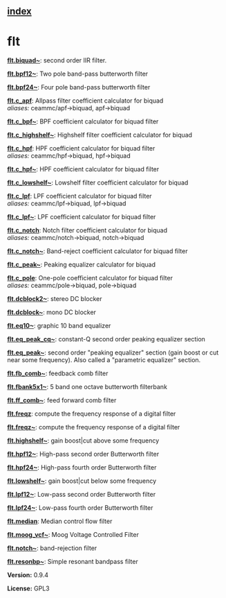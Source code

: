 [index](index.html) 
---

# flt




[**flt.biquad~**](flt.biquad~.html): second order IIR filter. 

[**flt.bpf12~**](flt.bpf12~.html): Two pole band-pass butterworth filter 

[**flt.bpf24~**](flt.bpf24~.html): Four pole band-pass butterworth filter 

[**flt.c_apf**](flt.c_apf.html): Allpass filter coefficient calculator for biquad <br>
_aliases:_ ceammc/apf-&gt;biquad, apf-&gt;biquad


[**flt.c_bpf~**](flt.c_bpf~.html): BPF coefficient calculator for biquad filter 

[**flt.c_highshelf~**](flt.c_highshelf~.html): Highshelf filter coefficient calculator for biquad 

[**flt.c_hpf**](flt.c_hpf.html): HPF coefficient calculator for biquad filter <br>
_aliases:_ ceammc/hpf-&gt;biquad, hpf-&gt;biquad


[**flt.c_hpf~**](flt.c_hpf~.html): HPF coefficient calculator for biquad filter 

[**flt.c_lowshelf~**](flt.c_lowshelf~.html): Lowshelf filter coefficient calculator for biquad 

[**flt.c_lpf**](flt.c_lpf.html): LPF coefficient calculator for biquad filter <br>
_aliases:_ ceammc/lpf-&gt;biquad, lpf-&gt;biquad


[**flt.c_lpf~**](flt.c_lpf~.html): LPF coefficient calculator for biquad filter 

[**flt.c_notch**](flt.c_notch.html): Notch filter coefficient calculator for biquad <br>
_aliases:_ ceammc/notch-&gt;biquad, notch-&gt;biquad


[**flt.c_notch~**](flt.c_notch~.html): Band-reject coefficient calculator for biquad filter 

[**flt.c_peak~**](flt.c_peak~.html): Peaking equalizer calculator for biquad 

[**flt.c_pole**](flt.c_pole.html): One-pole coefficient calculator for biquad filter <br>
_aliases:_ ceammc/pole-&gt;biquad, pole-&gt;biquad


[**flt.dcblock2~**](flt.dcblock2~.html): stereo DC blocker 

[**flt.dcblock~**](flt.dcblock~.html): mono DC blocker 

[**flt.eq10~**](flt.eq10~.html): graphic 10 band equalizer 

[**flt.eq_peak_cq~**](flt.eq_peak_cq~.html): constant-Q second order peaking equalizer section 

[**flt.eq_peak~**](flt.eq_peak~.html): second order &#34;peaking equalizer&#34; section (gain boost or cut near some frequency). Also called a &#34;parametric equalizer&#34; section. 

[**flt.fb_comb~**](flt.fb_comb~.html): feedback comb filter 

[**flt.fbank5x1~**](flt.fbank5x1~.html): 5 band one octave butterworth filterbank 

[**flt.ff_comb~**](flt.ff_comb~.html): feed forward comb filter 

[**flt.freqz**](flt.freqz.html): compute the frequency response of a digital filter 

[**flt.freqz~**](flt.freqz~.html): compute the frequency response of a digital filter 

[**flt.highshelf~**](flt.highshelf~.html): gain boost|cut above some frequency 

[**flt.hpf12~**](flt.hpf12~.html): High-pass second order Butterworth filter 

[**flt.hpf24~**](flt.hpf24~.html): High-pass fourth order Butterworth filter 

[**flt.lowshelf~**](flt.lowshelf~.html): gain boost|cut below some frequency 

[**flt.lpf12~**](flt.lpf12~.html): Low-pass second order Butterworth filter 

[**flt.lpf24~**](flt.lpf24~.html): Low-pass fourth order Butterworth filter 

[**flt.median**](flt.median.html): Median control flow filter 

[**flt.moog_vcf~**](flt.moog_vcf~.html): Moog Voltage Controlled Filter 

[**flt.notch~**](flt.notch~.html): band-rejection filter 

[**flt.resonbp~**](flt.resonbp~.html): Simple resonant bandpass filter 


**Version:** 0.9.4

**License:** GPL3
